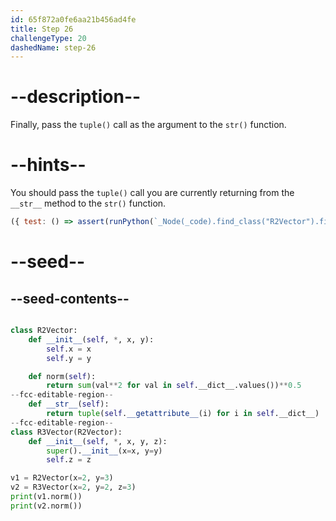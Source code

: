 ```yaml
---
id: 65f872a0fe6aa21b456ad4fe
title: Step 26
challengeType: 20
dashedName: step-26
---
```


# --description--

Finally, pass the `tuple()` call as the argument to the `str()` function. 

# --hints--

You should pass the `tuple()` call you are currently returning from the `__str__` method to the `str()` function.

```js
({ test: () => assert(runPython(`_Node(_code).find_class("R2Vector").find_function("__str__").has_return("str(tuple(self.__getattribute__(i) for i in self.__dict__))")`)) })
```

# --seed--

## --seed-contents--

```py

class R2Vector:
    def __init__(self, *, x, y):
        self.x = x
        self.y = y

    def norm(self):
        return sum(val**2 for val in self.__dict__.values())**0.5
--fcc-editable-region--
    def __str__(self):
        return tuple(self.__getattribute__(i) for i in self.__dict__)
--fcc-editable-region--
class R3Vector(R2Vector):
    def __init__(self, *, x, y, z):
        super().__init__(x=x, y=y)
        self.z = z

v1 = R2Vector(x=2, y=3)
v2 = R3Vector(x=2, y=2, z=3)
print(v1.norm())
print(v2.norm())

```
